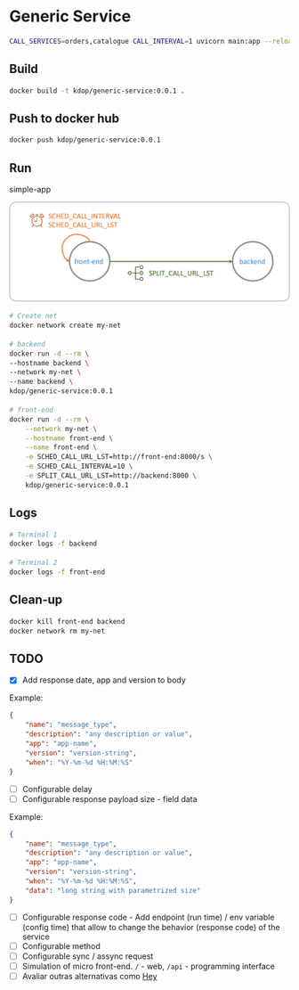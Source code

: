 # Generic Service

```bash
CALL_SERVICES=orders,catalogue CALL_INTERVAL=1 uvicorn main:app --reload
```

## Build

```bash
docker build -t kdop/generic-service:0.0.1 .
```

## Push to docker hub

```bash
docker push kdop/generic-service:0.0.1
```

## Run

simple-app

![simple app demo](../../../media/simul-shop-fb.png)

```bash
# Create net
docker network create my-net

# backend
docker run -d --rm \
--hostname backend \
--network my-net \
--name backend \
kdop/generic-service:0.0.1

# front-end
docker run -d --rm \
    --network my-net \
    --hostname front-end \
    --name front-end \
    -e SCHED_CALL_URL_LST=http://front-end:8000/s \
    -e SCHED_CALL_INTERVAL=10 \
    -e SPLIT_CALL_URL_LST=http://backend:8000 \
    kdop/generic-service:0.0.1
```

## Logs

```bash
# Terminal 1
docker logs -f backend

# Terminal 2
docker logs -f front-end
```

## Clean-up

```bash
docker kill front-end backend
docker network rm my-net
```

## TODO

- [x] Add response date, app and version to body

Example:

```json
{
    "name": "message_type",
    "description": "any description or value",
    "app": "app-name",
    "version": "version-string",
    "when": "%Y-%m-%d %H:%M:%S"
}
```

- [ ] Configurable delay
- [ ] Configurable response payload size - field data

Example:

```json
{
    "name": "message_type",
    "description": "any description or value",
    "app": "app-name",
    "version": "version-string",
    "when": "%Y-%m-%d %H:%M:%S",
    "data": "long string with parametrized size"
}
```

- [ ] Configurable response code - Add endpoint (run time) / env variable (config time) that allow to change the behavior (response code) of the service
- [ ] Configurable method
- [ ] Configurable sync / assync request
- [ ] Simulation of micro front-end. `/` - web, `/api` - programming interface
- [ ] Avaliar outras alternativas como [Hey](https://github.com/rakyll/hey)
